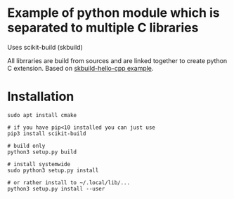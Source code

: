 
# Example of python module which is separated to multiple C libraries
Uses scikit-build (skbuild)

All librraries are build from sources and are linked together to create python C extension.
Based on [skbuild-hello-cpp example](https://github.com/henryiii/skbuild-hello-cpp).

# Installation

```
sudo apt install cmake

# if you have pip<10 installed you can just use
pip3 install scikit-build

# build only
python3 setup.py build

# install systemwide
sudo python3 setup.py install

# or rather install to ~/.local/lib/...
python3 setup.py install --user

```

